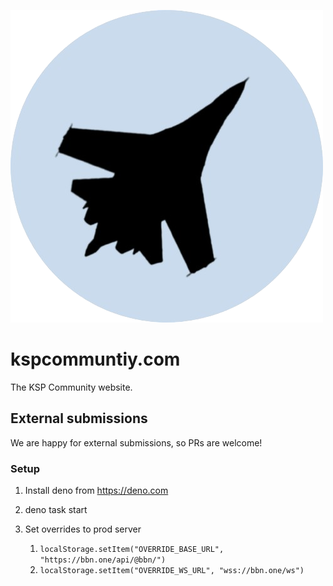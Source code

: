 ![The logo of KSP Community](.github/logo.png)

# kspcommuntiy.com

The KSP Community website.

## External submissions

We are happy for external submissions, so PRs are welcome!

### Setup

1. Install deno from <https://deno.com>
2. deno task start
3. Set overrides to prod server

   1. `localStorage.setItem("OVERRIDE_BASE_URL", "https://bbn.one/api/@bbn/")`
   2. `localStorage.setItem("OVERRIDE_WS_URL", "wss://bbn.one/ws")`
